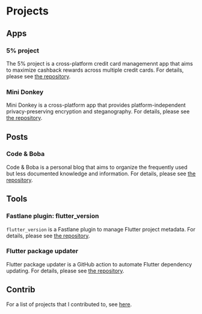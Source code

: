 # Projects

## Apps

### 5% project

The 5% project is a cross-platform credit card managemennt app that aims to maximize cashback rewards across multiple credit cards. For details, please see [the repository](https://github.com/tianhaoz95/iwfp).

### Mini Donkey

Mini Donkey is a cross-platform app that provides platform-independent privacy-preserving encryption and steganography. For details, please see [the repository](https://github.com/tianhaoz95/photochat).

## Posts

### Code & Boba

Code & Boba is a personal blog that aims to organize the frequently used but less documented knowledge and information. For details, please see [the repository](https://github.com/tianhaoz95/codeNboba).

## Tools

### Fastlane plugin: flutter_version

`flutter_version` is a Fastlane plugin to manage Flutter project metadata. For details, please see [the repository](https://github.com/tianhaoz95/fastlane-plugin-flutter_version).

### Flutter package updater

Flutter package updater is a GitHub action to automate Flutter dependency updating. For details, please see [the repository](https://github.com/tianhaoz95/update-flutter-packages).

## Contrib

For a list of projects that I contributed to, see [here](./contrib).

<Disqus/>
